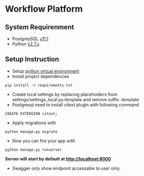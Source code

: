 # Workflow Platform

## System Requirenment
- PostgreySQL [v11.1](https://www.postgresql.org/download/)
- Python [v2.7.x](https://www.python.org/download/releases/2.7/)

## Setup Instruction
- Setup [python virtual environment](https://virtualenvwrapper.readthedocs.io/en/latest/)
- Install project dependencies 
```
pip install -r requirements.txt
```
- Create local settings by replacing placeholders from settings/settings_local.py.template and remove suffix .template
- Postgresql need to install citext plugin with following command
```
CREATE EXTENSION citext;
```
- Apply migrations with 
```
python manage.py migrate
```
- Now you can fire your app with 
```
python manage.py runserver
```
**Server will start by default at [http://localhost:8000](http://localhost:8000)**
- Swagger only show endpoint accessable to user only.
 